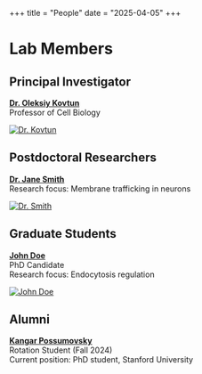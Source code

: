 +++
title = "People"
date = "2025-04-05"
+++

# Lab Members

## Principal Investigator

[**Dr. Oleksiy Kovtun**](/people/kovtun/)  
Professor of Cell Biology

[![Dr. Kovtun](/img/kovtun.jpg)](/people/kovtun/)

## Postdoctoral Researchers

[**Dr. Jane Smith**](/people/smith/)  
Research focus: Membrane trafficking in neurons

[![Dr. Smith](/img/smith.jpg)](/people/smith/)

## Graduate Students

[**John Doe**](/people/doe/)  
PhD Candidate  
Research focus: Endocytosis regulation

[![John Doe](/img/doe.jpg)](/people/doe/)

## Alumni

[**Kangar Possumovsky**](/people/possumovsky/)  
Rotation Student (Fall 2024)  
Current position: PhD student, Stanford University